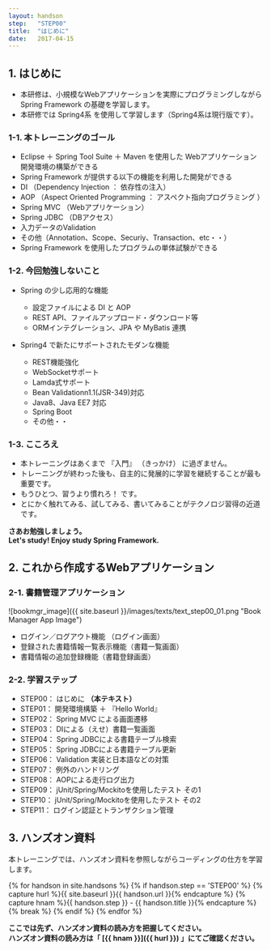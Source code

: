 ```yaml
---
layout: handson
step:   "STEP00"
title:  "はじめに"
date:   2017-04-15
---
```


<h2 class="handson">1. はじめに</h2>

- 本研修は、小規模なWebアプリケーションを実際にプログラミングしながら Spring Framework の基礎を学習します。
- 本研修では Spring4系 を使用して学習します（Spring4系は現行版です）。

### 1-1. 本トレーニングのゴール

- Eclipse ＋ Spring Tool Suite ＋ Maven を使用した Webアプリケーション開発環境の構築ができる
- Spring Framework が提供する以下の機能を利用した開発ができる
- DI （Dependency Injection ： 依存性の注入）
- AOP （Aspect Oriented Programming ： アスペクト指向プログラミング ）
- Spring MVC （Webアプリケーション）
- Spring JDBC （DBアクセス）
- 入力データのValidation
- その他（Annotation、Scope、Securiy、Transaction、etc・・） 
- Spring Framework を使用したプログラムの単体試験ができる

### 1-2. 今回勉強しないこと

- Spring の少し応用的な機能
  - 設定ファイルによる DI と AOP
  - REST API、ファイルアップロード・ダウンロード等
  - ORMインテグレーション、JPA や MyBatis 連携

- Spring4 で新たにサポートされたモダンな機能
  - REST機能強化
  - WebSocketサポート
  - Lamda式サポート
  - Bean Validationn1.1(JSR-349)対応
  - Java8、Java EE7 対応
  - Spring Boot
  - その他・・

### 1-3. こころえ

- 本トレーニングはあくまで 『入門』 （きっかけ） に過ぎません。
- トレーニングが終わった後も、自主的に発展的に学習を継続することが最も重要です。
- もうひとつ、習うより慣れろ！ です。
- とにかく触れてみる、試してみる、書いてみることがテクノロジ習得の近道です。

**さあお勉強しましょう。  
Let's study! Enjoy study Spring Framework.**

<h2 class="handson">2. これから作成するWebアプリケーション</h2>

### 2-1. 書籍管理アプリケーション

![bookmgr_image]({{ site.baseurl }}/images/texts/text_step00_01.png "Book Manager App Image")

- ログイン／ログアウト機能 （ログイン画面）
- 登録された書籍情報一覧表示機能（書籍一覧画面）
- 書籍情報の追加登録機能（書籍登録画面）

### 2-2. 学習ステップ

- STEP00： はじめに **（本テキスト）**
- STEP01： 開発環境構築 ＋ 『Hello World』
- STEP02： Spring MVC による画面遷移
- STEP03： DIによる（えせ）書籍一覧画面
- STEP04： Spring JDBCによる書籍テーブル検索
- STEP05： Spring JDBCによる書籍テーブル更新
- STEP06： Validation 実装と日本語などの対策
- STEP07： 例外のハンドリング
- STEP08： AOPによる走行ログ出力
- STEP09： jUnit/Spring/Mockitoを使用したテスト その1
- STEP10： jUnit/Spring/Mockitoを使用したテスト その2
- STEP11： ログイン認証とトランザクション管理

<h2 class="handson">3. ハンズオン資料</h2>

本トレーニングでは、ハンズオン資料を参照しながらコーディングの仕方を学習します。


{% for handson in site.handsons %}
  {% if handson.step == 'STEP00' %}
    {% capture hurl %}{{ site.baseurl }}{{ handson.url }}{% endcapture %}
    {% capture hnam %}{{ handson.step }} - {{ handson.title }}{% endcapture %}
    {% break %}
  {% endif %}
{% endfor %}

**ここでは先ず、ハンズオン資料の読み方を把握してください。  
ハンズオン資料の読み方は「 [{{ hnam }}]({{ hurl }}) 」にてご確認ください。**
